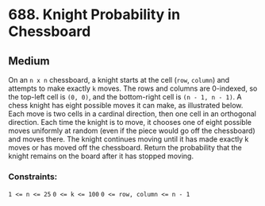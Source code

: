 # 688. Knight Probability in Chessboard

## Medium

On an `n x n` chessboard, a knight starts at the cell (`row`, `column`) and attempts to make exactly `k` moves. The rows
and columns are 0-indexed, so the top-left cell is `(0, 0)`, and the bottom-right cell is `(n - 1, n - 1)`. A chess
knight has eight possible moves it can make, as illustrated below. Each move is two cells in a cardinal direction, then
one cell in an orthogonal direction. Each time the knight is to move, it chooses one of eight possible moves uniformly
at random (even if the piece would go off the chessboard) and moves there. The knight continues moving until it has made
exactly k moves or has moved off the chessboard. Return the probability that the knight remains on the board after it
has stopped moving.

### Constraints:

`1 <= n <= 25`
`0 <= k <= 100`
`0 <= row, column <= n - 1`
